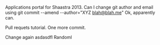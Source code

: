 Applications portal for Shaastra 2013. 
Can I change git author and email using git commit --amend --author="XYZ <blah@blah.me>" 
Ok, apparently can. 


Pull requets tutorial. 
One more commit. 

Change again
asdasdfl
Randoml
